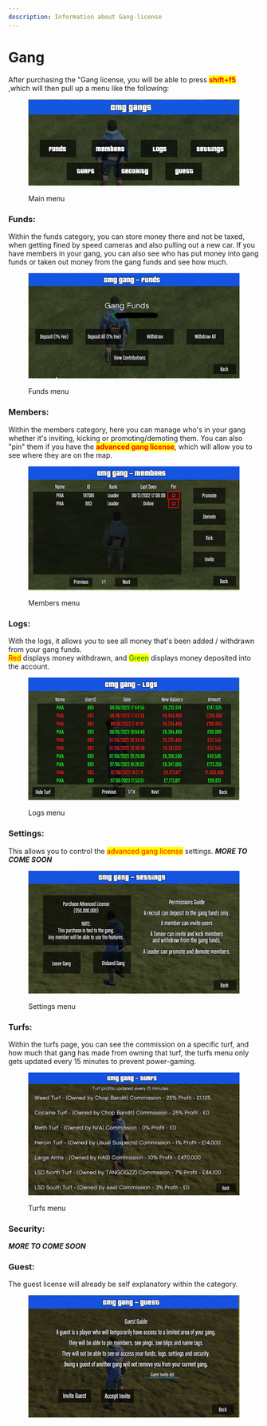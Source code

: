 ```yaml
---
description: Information about Gang-license
---
```


# Gang

After purchasing the "Gang license, you will be able to press <mark style="color:red;">**shift+f5**</mark> ,which will then pull up a menu like the following:

<figure><img src="../.gitbook/assets/Gang license 1.png" alt=""><figcaption><p>Main menu</p></figcaption></figure>

### Funds:

Within the funds category, you can store money there and not be taxed, when getting fined by speed cameras and also pulling out a new car. If you have members in your gang, you can also see who has put money into gang funds or taken out money from the gang funds and see how much.

<figure><img src="../.gitbook/assets/Gang license 2.png" alt=""><figcaption><p>Funds menu</p></figcaption></figure>

### Members:

Within the members category, here you can manage who's in your gang whether it's inviting, kicking or promoting/demoting them. You can also "pin" them if you have the <mark style="color:red;">**advanced gang license**</mark>, which will allow you to see where they are on the map.

<figure><img src="../.gitbook/assets/gang license 3.png" alt=""><figcaption><p>Members menu</p></figcaption></figure>

### Logs:

With the logs, it allows you to see all money that's been added / withdrawn from your gang funds.\
<mark style="color:red;">Red</mark> displays money withdrawn, and <mark style="color:green;">Green</mark> displays money deposited into the account.

<figure><img src="../.gitbook/assets/gang license 4.png" alt=""><figcaption><p>Logs menu</p></figcaption></figure>

### Settings:

This allows you to control the <mark style="color:red;">advanced gang license</mark> settings. _**MORE TO COME SOON**_

<figure><img src="../.gitbook/assets/gang license 5.png" alt=""><figcaption><p>Settings menu</p></figcaption></figure>

### Turfs:

Within the turfs page, you can see the commission on a specific turf, and how much that gang has made from owning that turf, the turfs menu only gets updated every 15 minutes to prevent power-gaming.

<figure><img src="../.gitbook/assets/gang license 6.png" alt=""><figcaption><p>Turfs menu</p></figcaption></figure>

### Security:

_**MORE TO COME SOON**_

### Guest:&#x20;

The guest license will already be self explanatory within the category.

<figure><img src="../.gitbook/assets/gang license 7.png" alt=""><figcaption></figcaption></figure>
